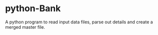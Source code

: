 # python-Bank
A python program to read input data files, parse out details and create a merged master file.
